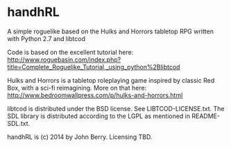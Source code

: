 handhRL
=======

A simple roguelike based on the Hulks and Horrors tabletop RPG written with Python 2.7 and libtcod

Code is based on the excellent tutorial here: http://www.roguebasin.com/index.php?title=Complete_Roguelike_Tutorial,_using_python%2Blibtcod

Hulks and Horrors is a tabletop roleplaying game inspired by classic Red Box, with a sci-fi reimagining. More on that here: http://www.bedroomwallpress.com/p/hulks-and-horrors.html

libtcod is distributed under the BSD license. See LIBTCOD-LICENSE.txt. The SDL library is distributed according to the LGPL as mentioned in README-SDL.txt.

handhRL is (c) 2014 by John Berry. Licensing TBD.
